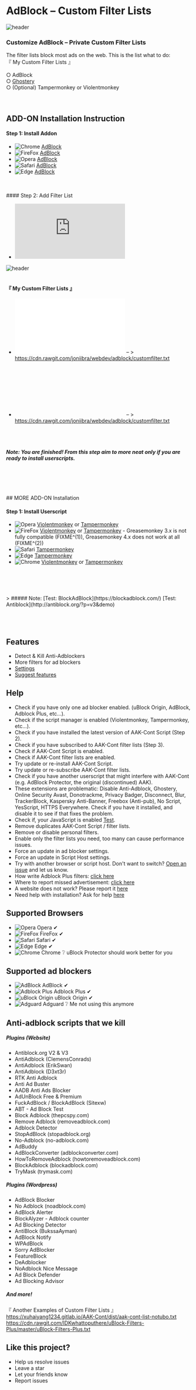 # AdBlock – Custom Filter Lists

![header](images/header.png)


### Customize AdBlock – Private Custom Filter Lists

The filter lists block most ads on the web. This is the list what to do:
<br />
『 My Custom Filter Lists 』
<br />
<br />○  AdBlock
<br />○  [Ghostery](https://ghostery.com)
<br />○  (Optional) Tampermonkey or Violentmonkey
<br />
<br />
<br />
## ADD-ON Installation Instruction

#### Step 1: Install Addon
* ![Chrome](images/browsers/chrome.png) [AdBlock](https://chrome.google.com/webstore/detail/adblock/gighmmpiobklfepjocnamgkkbiglidom)
* ![FireFox](images/browsers/firefox.png) [AdBlock](https://addons.mozilla.org/en-US/firefox/addon/adblock-for-firefox/)
* ![Opera](images/browsers/opera.png) [AdBlock](https://getadblock.com/opera/)
* ![Safari](images/browsers/safari.png) [AdBlock](https://getadblock.com/safari/)
* ![Edge](images/browsers/msedge.png) [AdBlock](https://getadblock.com/edge/)
<br />
<br />
#### Step 2: Add Filter List

* ![Subscribe from GitLab](https://github.com/joniibra/webdev/blob/adblock/README.md#customize-adblock--private-custom-filter-lists)

![header](images/adblockOptions.jpg)
<br />
<br />
#### 『 My Custom Filter Lists 』
* ![For Google Chrome](chrome-extension://gighmmpiobklfepjocnamgkkbiglidom/options.html) – > https://cdn.rawgit.com/joniibra/webdev/adblock/customfilter.txt
* ![For Mozilla Firefox](moz-extension://571be25a-d9e3-46cd-9f35-52c03591e06e/options/index.html) – > https://cdn.rawgit.com/joniibra/webdev/adblock/customfilter.txt
<br />
<br />

##### Note: You are finished! From this step aim to more neat only if you are ready to install userscripts.
<br />
<br />
<br />
<br />
## MORE ADD-ON Installation

#### Step 1: Install Userscript

* ![Opera](images/browsers/opera.png) [Violentmonkey](https://addons.opera.com/extensions/details/violent-monkey/) or [Tampermonkey](https://addons.opera.com/extensions/details/tampermonkey-beta/)
* ![FireFox](images/browsers/firefox.png) [Violentmonkey](https://addons.mozilla.org/en-US/firefox/addon/violentmonkey/) or [Tampermonkey](https://addons.mozilla.org/firefox/addon/tampermonkey/) - Greasemonkey 3.x is not fully compatible (FIXME^(1)), Greasemonkey 4.x does not work at all (FIXME^(2))
* ![Safari](images/browsers/safari.png) [Tampermonkey](https://safari.tampermonkey.net/tampermonkey.safariextz)
* ![Edge](images/browsers/msedge.png) [Tampermonkey](https://www.microsoft.com/store/p/tampermonkey/9nblggh5162s)
* ![Chrome](images/browsers/chrome.png) [Violentmonkey](https://chrome.google.com/webstore/detail/violentmonkey/jinjaccalgkegednnccohejagnlnfdag) or [Tampermonkey](https://chrome.google.com/webstore/detail/tampermonkey/dhdgffkkebhmkfjojejmpbldmpobfkfo)


<br />
<br />
<br />
<br />
> ##### Note: [Test: BlockAdBlock](https://blockadblock.com/) [Test: Antiblock](http://antiblock.org/?p=v3&demo)
<br />
<br />
<br />
<br />

## Features
* Detect & Kill Anti-Adblockers
* More filters for ad blockers
* [Settings](https://github.com/joniibra/webdev/adblock/#settings)
* [Suggest features](https://github.com/joniibra/webdev/adblock/issues)

## Help
* Check if you have only one ad blocker enabled. (uBlock Origin, AdBlock, Adblock Plus, etc...).
* Check if the script manager is enabled (Violentmonkey, Tampermonkey, etc...).
* Check if you have installed the latest version of AAK-Cont Script (Step 2).
* Check if you have subscribed to AAK-Cont filter lists (Step 3).
* Check if AAK-Cont Script is enabled.
* Check if AAK-Cont filter lists are enabled.
* Try update or re-install AAK-Cont Script.
* Try update or re-subscribe AAK-Cont filter lists.
* Check if you have another userscript that might interfere with AAK-Cont (e.g. AdBlock Protector, the original (discontinued) AAK).
* These extensions are problematic: Disable Anti-Adblock, Ghostery, Online Security Avast, Donotrackme, Privacy Badger, Disconnect, Blur, TrackerBlock, Kaspersky Anti-Banner, Freebox (Anti-pub), No Script, YesScript, HTTPS Everywhere.
Check if you have it installed, and disable it to see if that fixes the problem.
* Check if, your JavaScript is enabled [Test](http://activatejavascript.org/).
* Remove duplicates AAK-Cont Script / filter lists.
* Remove or disable personal filters.
* Enable only the filter lists you need, too many can cause performance issues.
* Force an update in ad blocker settings.
* Force an update in Script Host settings.
* Try with another browser or script host. Don't want to switch? [Open an issue](https://github.com/joniibra/webdev/adblock/issues) and let us know.
* How write Adblock Plus filters: [click here](https://adblockplus.org/en/filters)
* Where to report missed advertisement: [click here](https://forums.lanik.us/)
* A website does not work? Please report it [here](https://github.com/joniibra/webdev/adblock/issues)
* Need help with installation? Ask for help [here](https://github.com/joniibra/webdev/adblock/issues)

## Supported Browsers
* ![Opera](images/browsers/opera.png) Opera &#10004;
* ![FireFox](images/browsers/firefox.png) FireFox &#10004;
* ![Safari](images/browsers/safari.png) Safari &#10004;
* ![Edge](images/browsers/msedge.png) Edge &#10004;
* ![Chrome](images/browsers/chrome.png) Chrome ❔ uBlock Protector should work better for you

## Supported ad blockers
* ![AdBlock](images/adblockers/addon/adblock.png) AdBlock &#10004;
* ![Adblock Plus](images/adblockers/addon/adblock.plus.png) Adblock Plus &#10004;
* ![uBlock Origin](images/adblockers/addon/ublock.origin.png) uBlock Origin &#10004;
* ![Adguard](images/adblockers/addon/adguard.png) Adguard ❔ Me not using this anymore

## Anti-adblock scripts that we kill
##### Plugins (Website)
* Antiblock.org V2 & V3
* AntiAdblock (ClemensConrads)
* AntiAdblock (ErikSwan)
* AntiAdblock (D3xt3r)
* RTK Anti Adblock
* Anti Ad Buster
* AADB Anti Ads Blocker
* AdUnBlock Free & Premium
* FuckAdBlock / BlockAdBlock (Sitexw)
* ABT - Ad Block Test
* Block Adblock (thepcspy.com)
* Remove Adblock (removeadblock.com)
* Adblock Detector
* StopAdBlock (stopadblock.org)
* No-Adblock (no-adblock.com)
* AdBuddy
* AdBlockConverter (adblockconverter.com)
* HowToRemoveAdblock (howtoremoveadblock.com)
* BlockAdblock (blockadblock.com)
* TryMask (trymask.com)

##### Plugins (Wordpress)
* AdBlock Blocker
* No Adblock (noadblock.com)
* AdBlock Alerter
* BlockAlyzer - Adblock counter
* Ad Blocking Detector
* AntiBlock (BukssaAyman)
* AdBlock Notify
* WPAdBlock
* Sorry AdBlocker
* FeatureBlock
* DeAdblocker
* NoAdblock Nice Message
* Ad Block Defender
* Ad Blocking Advisor

##### And more!
『 Another Examples of Custom Filter Lists 』
<br />https://xuhaiyang1234.gitlab.io/AAK-Cont/dist/aak-cont-list-notubo.txt
<br />https://cdn.rawgit.com/IDKwhattoputhere/uBlock-Filters-Plus/master/uBlock-Filters-Plus.txt
<br />

## Like this project?
* Help us resolve issues
* Leave a star
* Let your friends know
* Report issues
